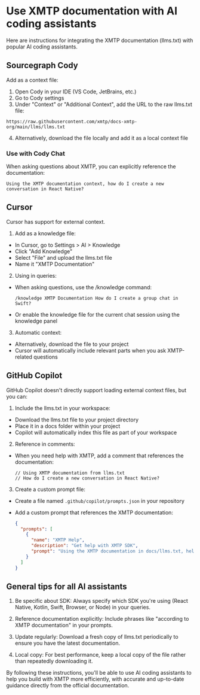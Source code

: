 # Use XMTP documentation with AI coding assistants

Here are instructions for integrating the XMTP documentation (llms.txt) with popular AI coding assistants.

## Sourcegraph Cody

Add as a context file:

1. Open Cody in your IDE (VS Code, JetBrains, etc.)
2. Go to Cody settings
3. Under "Context" or "Additional Context", add the URL to the raw llms.txt file:

  ```
  https://raw.githubusercontent.com/xmtp/docs-xmtp-org/main/llms/llms.txt
  ```

4. Alternatively, download the file locally and add it as a local context file

### Use with Cody Chat

When asking questions about XMTP, you can explicitly reference the documentation:

```
Using the XMTP documentation context, how do I create a new conversation in React Native?
```

## Cursor

Cursor has support for external context.

1. Add as a knowledge file:
- In Cursor, go to Settings > AI > Knowledge
- Click "Add Knowledge"
- Select "File" and upload the llms.txt file
- Name it "XMTP Documentation"

2. Using in queries:
- When asking questions, use the /knowledge command:

  ```
  /knowledge XMTP Documentation How do I create a group chat in Swift?
  ```

- Or enable the knowledge file for the current chat session using the knowledge panel

3. Automatic context:
- Alternatively, download the file to your project
- Cursor will automatically include relevant parts when you ask XMTP-related questions

## GitHub Copilot

GitHub Copilot doesn't directly support loading external context files, but you can:

1. Include the llms.txt in your workspace:
- Download the llms.txt file to your project directory
- Place it in a docs folder within your project
- Copilot will automatically index this file as part of your workspace

2. Reference in comments:
- When you need help with XMTP, add a comment that references the documentation:

  ```
  // Using XMTP documentation from llms.txt
  // How do I create a new conversation in React Native?
  ```

3. Create a custom prompt file:
- Create a file named `.github/copilot/prompts.json` in your repository
- Add a custom prompt that references the XMTP documentation:

  ```json
  {
    "prompts": [
      {
        "name": "XMTP Help",
        "description": "Get help with XMTP SDK",
        "prompt": "Using the XMTP documentation in docs/llms.txt, help me with: {{selection}}"
      }
    ]
  }
  ```

## General tips for all AI assistants

1. Be specific about SDK: Always specify which SDK you're using (React Native, Kotlin, Swift, Browser, or Node) in your queries.

2. Reference documentation explicitly: Include phrases like "according to XMTP documentation" in your prompts.

3. Update regularly: Download a fresh copy of llms.txt periodically to ensure you have the latest documentation.

4. Local copy: For best performance, keep a local copy of the file rather than repeatedly downloading it.

By following these instructions, you'll be able to use AI coding assistants to help you build with XMTP more efficiently, with accurate and up-to-date guidance directly from the official documentation.
